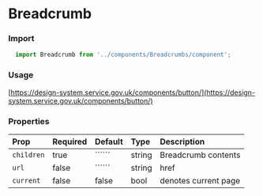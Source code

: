Breadcrumb
==========

### Import
```js
  import Breadcrumb from '../components/Breadcrumbs/component';
```
<!-- STORY -->

### Usage

[https://design-system.service.gov.uk/components/button/](https://design-system.service.gov.uk/components/button/)

### Properties
Prop | Required | Default | Type | Description
:--- | :------- | :------ | :--- | :----------
 `children` | true | `````` | string | Breadcrumb contents
 `url` | false | `````` | string | href
 `current` | false | false | bool | denotes current page